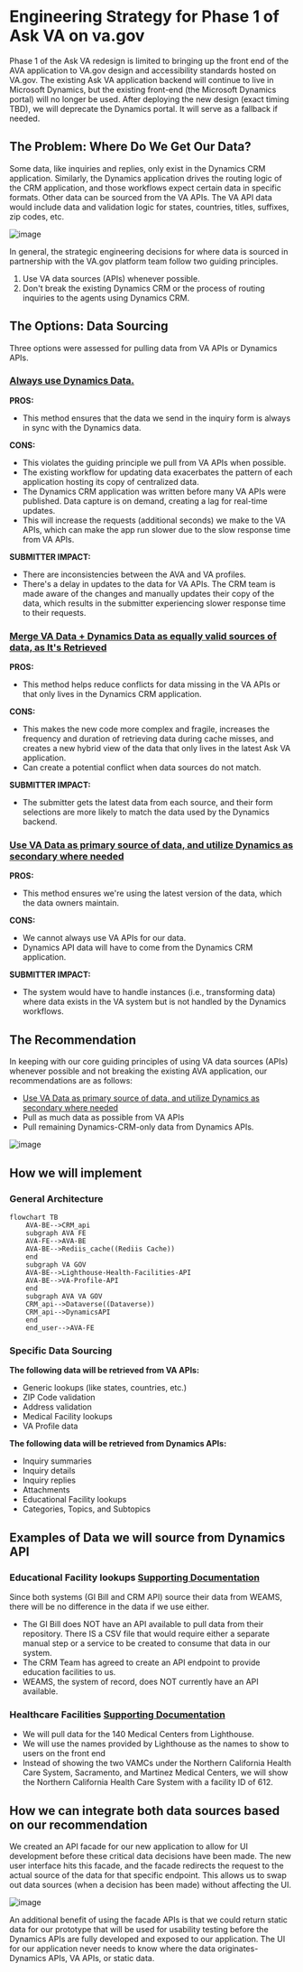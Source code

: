 # Engineering Strategy for Phase 1 of Ask VA on va.gov

Phase 1 of the Ask VA redesign is limited to bringing up the front end of the AVA application to VA.gov design and accessibility standards hosted on VA.gov. The existing Ask VA application backend will continue to live in Microsoft Dynamics, but the existing front-end (the Microsoft Dynamics portal) will no longer be used. After deploying the new design (exact timing TBD), we will deprecate the Dynamics portal. It will serve as a fallback if needed.

## The Problem: Where Do We Get Our Data?

Some data, like inquiries and replies, only exist in the Dynamics CRM application. Similarly, the Dynamics application drives the routing logic of the CRM application, and those workflows expect certain data in specific formats. Other data can be sourced from the VA APIs. The VA API data would include data and validation logic for states, countries, titles, suffixes, zip codes, etc.

![image](https://github.com/department-of-veterans-affairs/va.gov-team/assets/89649306/dac35d01-c217-4822-b059-536ff933ff5c)

In general, the strategic engineering decisions for where data is sourced in partnership with the VA.gov platform team follow two guiding principles.

1. Use VA data sources (APIs) whenever possible.
2. Don't break the existing Dynamics CRM or the process of routing inquiries to the agents using Dynamics CRM. 

## The Options: Data Sourcing

Three options were assessed for pulling data from VA APIs or Dynamics APIs.

### <ins>Always use Dynamics Data.</ins>

**PROS:** 

* This method ensures that the data we send in the inquiry form is always in sync with the Dynamics data.

**CONS:**

* This violates the guiding principle we pull from VA APIs when possible. 
* The existing workflow for updating data exacerbates the pattern of each application hosting its copy of centralized data. 
* The Dynamics CRM application was written before many VA APIs were published. Data capture is on demand, creating a lag for real-time updates. 
* This will increase the requests (additional seconds) we make to the VA APIs, which can make the app run slower due to the slow response time from VA APIs.

**SUBMITTER IMPACT:**

* There are inconsistencies between the AVA and VA profiles. 
* There's a delay in updates to the data for VA APIs. The CRM team is made aware of the changes and manually updates their copy of the data, which results in the submitter experiencing slower response time to their requests.  

### <ins>Merge VA Data + Dynamics Data as equally valid sources of data, as It's Retrieved</ins>

**PROS:** 

* This method helps reduce conflicts for data missing in the VA APIs or that only lives in the Dynamics CRM application.

**CONS:** 

* This makes the new code more complex and fragile, increases the frequency and duration of retrieving data during cache misses, and creates a new hybrid view of the data that only lives in the latest Ask VA application. 
* Can create a potential conflict when data sources do not match. 

**SUBMITTER IMPACT:** 

* The submitter gets the latest data from each source, and their form selections are more likely to match the data used by the Dynamics backend.

### <ins>Use VA Data as primary source of data, and utilize  Dynamics as secondary where needed</ins>

**PROS:** 

* This method ensures we're using the latest version of the data, which the data owners maintain.

**CONS:** 

* We cannot always use VA APIs for our data. 
* Dynamics API data will have to come from the Dynamics CRM application.

**SUBMITTER IMPACT:** 

* The system would have to handle instances (i.e., transforming data) where data exists in the VA system but is not handled by the Dynamics workflows.

## The Recommendation

In keeping with our core guiding principles of using VA data sources (APIs) whenever possible and not breaking the existing AVA application, our recommendations are as follows:

* [Use VA Data as primary source of data, and utilize  Dynamics as secondary where needed](#use-va-data-as-primary-source-of-data-and-utilize-dynamics-as-secondary-where-needed)
* Pull as much data as possible from VA APIs 
* Pull remaining Dynamics-CRM-only data from Dynamics APIs.

![image](https://github.com/department-of-veterans-affairs/va.gov-team/assets/89649306/9cc8897e-cefc-416b-adbb-d20a71a33606)

## How we will implement

### General Architecture

```mermaid
flowchart TB
    AVA-BE-->CRM_api
    subgraph AVA FE
    AVA-FE-->AVA-BE
    AVA-BE-->Rediis_cache((Rediis Cache))
    end    
    subgraph VA GOV
    AVA-BE-->Lighthouse-Health-Facilities-API
    AVA-BE-->VA-Profile-API
    end    
    subgraph AVA VA GOV
    CRM_api-->Dataverse((Dataverse))
    CRM_api-->DynamicsAPI
    end    
    end_user-->AVA-FE
```

### Specific Data Sourcing

**The following data will be retrieved from VA APIs:**

* Generic lookups (like states, countries, etc.)
* ZIP Code validation
* Address validation
* Medical Facility lookups
* VA Profile data

**The following data will be retrieved from Dynamics APIs:**

* Inquiry summaries
* Inquiry details
* Inquiry replies
* Attachments
* Educational Facility lookups
* Categories, Topics, and Subtopics
  
## Examples of Data we will source from Dynamics API 

### Educational Facility lookups [Supporting Documentation](https://github.com/department-of-veterans-affairs/va.gov-team/blob/master/products/ask-va/engineering/spikes/education_facility_data_sourcing.md)

Since both systems (GI Bill and CRM API) source their data from WEAMS, there will be no difference in the data if we use either.

* The GI Bill does NOT have an API available to pull data from their repository. There IS a CSV file that would require either a separate manual step or a service to be created to consume that data in our system.
* The CRM Team has agreed to create an API endpoint to provide education facilities to us.
* WEAMS, the system of record, does NOT currently have an API available.


### Healthcare Facilities [Supporting Documentation](https://github.com/department-of-veterans-affairs/va.gov-team/blob/master/products/ask-va/engineering/spikes/health_facility_data_sourcing.md)

* We will pull data for the 140 Medical Centers from Lighthouse.
* We will use the names provided by Lighthouse as the names to show to users on the front end
* Instead of showing the two VAMCs under the Northern California Health Care System, Sacramento, and Martinez Medical Centers, we will show the Northern California Health Care System with a facility ID of 612.

## How we can integrate both data sources based on our recommendation 

We created an API facade for our new application to allow for UI development before these critical data decisions have been made. The new user interface hits this facade, and the facade redirects the request to the actual source of the data for that specific endpoint. This allows us to swap out data sources (when a decision has been made) without affecting the UI.

![image](https://github.com/department-of-veterans-affairs/va.gov-team/assets/89649306/cfa3a31f-2ca2-4381-a630-6024f4daadd1)

An additional benefit of using the facade APIs is that we could return static data for our prototype that will be used for usability testing before the Dynamics APIs are fully developed and exposed to our application. The UI for our application never needs to know where the data originates- Dynamics APIs, VA APIs, or static data.
